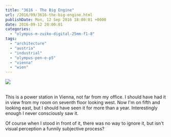 ```yaml
---
title: "3616 - The Big Engine"
url: /2016/09/3616-the-big-engine.html
publishDate: Mon, 12 Sep 2016 18:00:01 +0000
date: 2016-09-12 20:00:01
categories: 
  - "olympus-m-zuiko-digital-25mm-f1-8"
tags: 
  - "architecture"
  - "austria"
  - "industrial"
  - "olympus-pen-e-p5"
  - "vienna"
  - "wien"
---
```

<div class="container">
<div class="center"><a target="_blank" href="https://d25zfm9zpd7gm5.cloudfront.net/1200x1200/2016/20160518_181325_lr.jpg"><img class="webfeedsFeaturedVisual" src="https://d25zfm9zpd7gm5.cloudfront.net/0600x0600/2016/20160518_181325_lr.jpg" /></a></div>
</div>
<br />

This is a power station in Vienna, not far from my office. I should have had it in view from my room on seventh floor looking west. Now I'm on fifth and looking east, but I should have seen it for more than a year. Interestingly enough I never consciously saw it.

Of course when I stood in front of it, there was no way to ignore it, but isn't visual perception a funnily subjective process?
